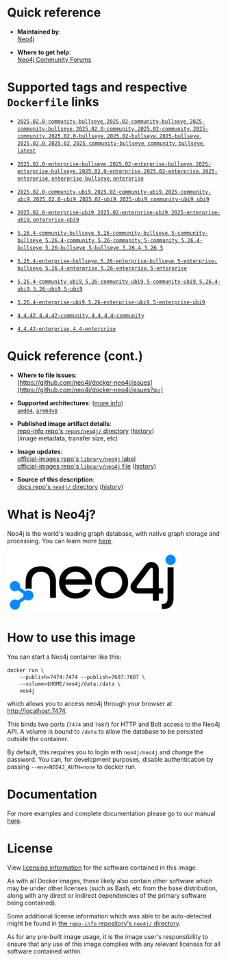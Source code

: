 <!--

********************************************************************************

WARNING:

    DO NOT EDIT "neo4j/README.md"

    IT IS AUTO-GENERATED

    (from the other files in "neo4j/" combined with a set of templates)

********************************************************************************

-->

# Quick reference

-	**Maintained by**:  
	[Neo4j](https://github.com/neo4j/docker-neo4j)

-	**Where to get help**:  
	[Neo4j Community Forums](https://community.neo4j.com)

# Supported tags and respective `Dockerfile` links

-	[`2025.02.0-community-bullseye`, `2025.02-community-bullseye`, `2025-community-bullseye`, `2025.02.0-community`, `2025.02-community`, `2025-community`, `2025.02.0-bullseye`, `2025.02-bullseye`, `2025-bullseye`, `2025.02.0`, `2025.02`, `2025`, `community-bullseye`, `community`, `bullseye`, `latest`](https://github.com/neo4j/docker-neo4j-publish/blob/7e90062e9965c3d4cf6e878cee72f112bef21490/2025.02.0/bullseye/community/Dockerfile)

-	[`2025.02.0-enterprise-bullseye`, `2025.02-enterprise-bullseye`, `2025-enterprise-bullseye`, `2025.02.0-enterprise`, `2025.02-enterprise`, `2025-enterprise`, `enterprise-bullseye`, `enterprise`](https://github.com/neo4j/docker-neo4j-publish/blob/7e90062e9965c3d4cf6e878cee72f112bef21490/2025.02.0/bullseye/enterprise/Dockerfile)

-	[`2025.02.0-community-ubi9`, `2025.02-community-ubi9`, `2025-community-ubi9`, `2025.02.0-ubi9`, `2025.02-ubi9`, `2025-ubi9`, `community-ubi9`, `ubi9`](https://github.com/neo4j/docker-neo4j-publish/blob/7e90062e9965c3d4cf6e878cee72f112bef21490/2025.02.0/ubi9/community/Dockerfile)

-	[`2025.02.0-enterprise-ubi9`, `2025.02-enterprise-ubi9`, `2025-enterprise-ubi9`, `enterprise-ubi9`](https://github.com/neo4j/docker-neo4j-publish/blob/7e90062e9965c3d4cf6e878cee72f112bef21490/2025.02.0/ubi9/enterprise/Dockerfile)

-	[`5.26.4-community-bullseye`, `5.26-community-bullseye`, `5-community-bullseye`, `5.26.4-community`, `5.26-community`, `5-community`, `5.26.4-bullseye`, `5.26-bullseye`, `5-bullseye`, `5.26.4`, `5.26`, `5`](https://github.com/neo4j/docker-neo4j-publish/blob/58586374f1e13c8c7eb1f42fad12bcaf254ed46b/5.26.4/bullseye/community/Dockerfile)

-	[`5.26.4-enterprise-bullseye`, `5.26-enterprise-bullseye`, `5-enterprise-bullseye`, `5.26.4-enterprise`, `5.26-enterprise`, `5-enterprise`](https://github.com/neo4j/docker-neo4j-publish/blob/58586374f1e13c8c7eb1f42fad12bcaf254ed46b/5.26.4/bullseye/enterprise/Dockerfile)

-	[`5.26.4-community-ubi9`, `5.26-community-ubi9`, `5-community-ubi9`, `5.26.4-ubi9`, `5.26-ubi9`, `5-ubi9`](https://github.com/neo4j/docker-neo4j-publish/blob/58586374f1e13c8c7eb1f42fad12bcaf254ed46b/5.26.4/ubi9/community/Dockerfile)

-	[`5.26.4-enterprise-ubi9`, `5.26-enterprise-ubi9`, `5-enterprise-ubi9`](https://github.com/neo4j/docker-neo4j-publish/blob/58586374f1e13c8c7eb1f42fad12bcaf254ed46b/5.26.4/ubi9/enterprise/Dockerfile)

-	[`4.4.42`, `4.4.42-community`, `4.4`, `4.4-community`](https://github.com/neo4j/docker-neo4j-publish/blob/33f079b10e1f3b69b6e8565ac788419462e237e9/4.4.42/bullseye/community/Dockerfile)

-	[`4.4.42-enterprise`, `4.4-enterprise`](https://github.com/neo4j/docker-neo4j-publish/blob/33f079b10e1f3b69b6e8565ac788419462e237e9/4.4.42/bullseye/enterprise/Dockerfile)

# Quick reference (cont.)

-	**Where to file issues**:  
	[https://github.com/neo4j/docker-neo4j/issues](https://github.com/neo4j/docker-neo4j/issues?q=)

-	**Supported architectures**: ([more info](https://github.com/docker-library/official-images#architectures-other-than-amd64))  
	[`amd64`](https://hub.docker.com/r/amd64/neo4j/), [`arm64v8`](https://hub.docker.com/r/arm64v8/neo4j/)

-	**Published image artifact details**:  
	[repo-info repo's `repos/neo4j/` directory](https://github.com/docker-library/repo-info/blob/master/repos/neo4j) ([history](https://github.com/docker-library/repo-info/commits/master/repos/neo4j))  
	(image metadata, transfer size, etc)

-	**Image updates**:  
	[official-images repo's `library/neo4j` label](https://github.com/docker-library/official-images/issues?q=label%3Alibrary%2Fneo4j)  
	[official-images repo's `library/neo4j` file](https://github.com/docker-library/official-images/blob/master/library/neo4j) ([history](https://github.com/docker-library/official-images/commits/master/library/neo4j))

-	**Source of this description**:  
	[docs repo's `neo4j/` directory](https://github.com/docker-library/docs/tree/master/neo4j) ([history](https://github.com/docker-library/docs/commits/master/neo4j))

# What is Neo4j?

Neo4j is the world's leading graph database, with native graph storage and processing. You can learn more [here](http://neo4j.com/developer).

![logo](https://raw.githubusercontent.com/docker-library/docs/56823e63d5b6dd7ddbb9d5d3c4a8947778055d8e/neo4j/logo.png)

# How to use this image

You can start a Neo4j container like this:

```console
docker run \
    --publish=7474:7474 --publish=7687:7687 \
    --volume=$HOME/neo4j/data:/data \
    neo4j
```

which allows you to access neo4j through your browser at [http://localhost:7474](http://localhost:7474).

This binds two ports (`7474` and `7687`) for HTTP and Bolt access to the Neo4j API. A volume is bound to `/data` to allow the database to be persisted outside the container.

By default, this requires you to login with `neo4j/neo4j` and change the password. You can, for development purposes, disable authentication by passing `--env=NEO4J_AUTH=none` to docker run.

# Documentation

For more examples and complete documentation please go to our manual [here](http://neo4j.com/docs/operations-manual/current/deployment/single-instance/docker/).

# License

View [licensing information](https://neo4j.com/licensing) for the software contained in this image.

As with all Docker images, these likely also contain other software which may be under other licenses (such as Bash, etc from the base distribution, along with any direct or indirect dependencies of the primary software being contained).

Some additional license information which was able to be auto-detected might be found in [the `repo-info` repository's `neo4j/` directory](https://github.com/docker-library/repo-info/tree/master/repos/neo4j).

As for any pre-built image usage, it is the image user's responsibility to ensure that any use of this image complies with any relevant licenses for all software contained within.
